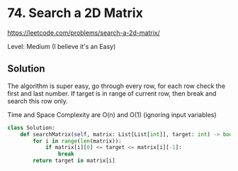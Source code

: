 # 74. Search a 2D Matrix

https://leetcode.com/problems/search-a-2d-matrix/

Level: Medium (I believe it's an Easy)

## Solution

The algorithm is super easy, go through every row, for each row check the first and last number.
If target is in range of current row, then break and search this row only.

Time and Space Complexity are O(n) and O(1) (ignoring input variables)

```python
class Solution:
    def searchMatrix(self, matrix: List[List[int]], target: int) -> bool:
        for i in range(len(matrix)):
            if matrix[i][0] <= target <= matrix[i][-1]:
                break
        return target in matrix[i]

```